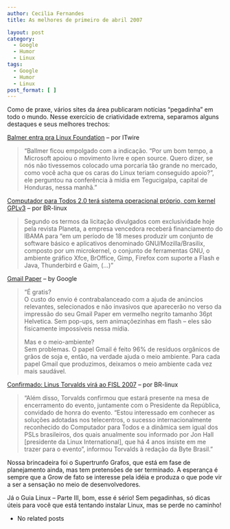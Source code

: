 ```yaml
---
author: Cecilia Fernandes
title: As melhores de primeiro de abril 2007

layout: post
category:
  - Google
  - Humor
  - Linux
tags:
  - Google
  - Humor
  - Linux
post_format: [ ]
---
```

Como de praxe, vários sites da área publicaram notícias “pegadinha” em todo o mundo. Nesse exercício de criatividade extrema, separamos alguns destaques e seus melhores trechos:

[Balmer entra pra Linux Foundation][1] – por ITwire

> “Ballmer ficou empolgado com a indicação. “Por um bom tempo, a Microsoft apoiou o movimento livre e open source. Quero dizer, se nós não tivessemos colocado uma porcaria tão grande no mercado, como você acha que os caras do Linux teriam conseguido apoio?”, ele perguntou na conferência à mídia em Tegucigalpa, capital de Honduras, nessa manhã.”

[Computador para Todos 2.0 terá sistema operacional próprio, com kernel GPLv3][2] – por BR-linux

> Segundo os termos da licitação divulgados com exclusividade hoje pela revista Planeta, a empresa vencedora receberá financiamento do IBAMA para “em um período de 18 meses produzir um conjunto de software básico e aplicativos denominado GNU/Mozilla/Brasilix, composto por um microkernel, o conjunto de ferramentas GNU, o ambiente gráfico Xfce, BrOffice, Gimp, Firefox com suporte a Flash e Java, Thunderbird e Gaim, (…)”

[Gmail Paper][3] – by Google

> “É gratis?  
> O custo do envio é contrabalanceado com a ajuda de anúncios relevantes, selecionados e não invasivos que aparecerão no verso da impressão do seu Gmail Paper em vermelho negrito tamanho 36pt Helvetica. Sem pop-ups, sem animaçõezinhas em flash – eles são fisicamente impossíveis nessa mídia.
> 
> Mas e o meio-ambiente?  
> Sem problemas. O papel Gmail é feito 96% de resíduos orgânicos de grãos de soja e, então, na verdade ajuda o meio ambiente. Para cada papel Gmail que produzimos, deixamos o meio ambiente cada vez mais saudável.

[Confirmado: Linus Torvalds virá ao FISL 2007][4] – por BR-linux

> “Além disso, Torvalds confirmou que estará presente na mesa de encerramento do evento, juntamente com o Presidente da República, convidado de honra do evento. “Estou interessado em conhecer as soluções adotadas nos telecentros, o sucesso internacionalmente reconhecido do Computador para Todos e a dinâmica sem igual dos PSLs brasileiros, dos quais anualmente sou informado por Jon Hall [presidente da Linux International], que há 4 anos insiste em me trazer para o evento”, informou Torvalds à redação da Byte Brasil.”

Nossa brincadeira foi o Supertrunfo Grafos, que está em fase de planejamento ainda, mas tem pretensões de ser terminado. A esperança é sempre que a Grow de fato se interesse pela idéia e produza o que pode vir a ser a sensação no meio de desenvolvedores.

Já o Guia Linux – Parte III, bom, esse é sério! Sem pegadinhas, só dicas úteis para você que está tentando instalar Linux, mas se perde no caminho! 

*   No related posts












 [1]: http://www.itwire.com.au/content/view/10977/1090/
 [2]: http://br-linux.org/linux/trackback/8371
 [3]: http://mail.google.com/mail/help/paper/more.html
 [4]: http://br-linux.org/linux/trackback/8373





